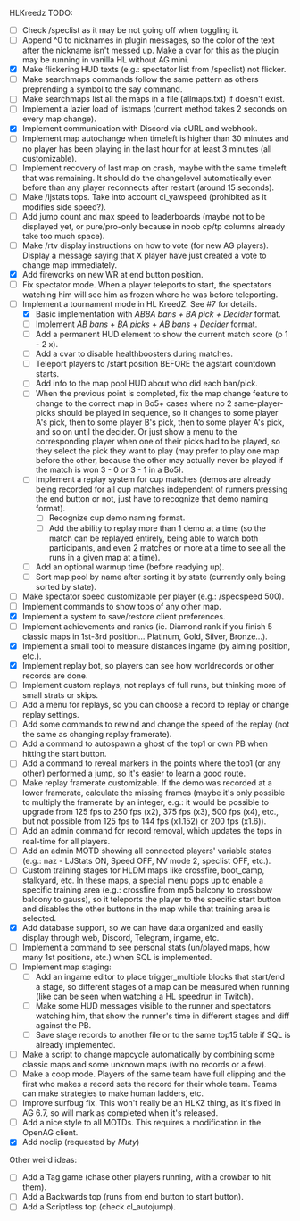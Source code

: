HLKreedz TODO:
- [ ] Check /speclist as it may be not going off when toggling it.
- [ ] Append ^0 to nicknames in plugin messages, so the color of the text after the nickname isn't messed up. Make a cvar for this as the plugin may be running in vanilla HL without AG mini.
- [x] Make flickering HUD texts (e.g.: spectator list from /speclist) not flicker.
- [ ] Make searchmaps commands follow the same pattern as others preprending a symbol to the say command.
- [ ] Make searchmaps list all the maps in a file (allmaps.txt) if doesn't exist.
- [ ] Implement a lazier load of listmaps (current method takes 2 seconds on every map change).
- [x] Implement communication with Discord via cURL and webhook. 
- [ ] Implement map autochange when timeleft is higher than 30 minutes and no player has been playing in the last hour for at least 3 minutes (all customizable).
- [ ] Implement recovery of last map on crash, maybe with the same timeleft that was remaining. It should do the changelevel automatically even before than any player reconnects after restart (around 15 seconds).
- [ ] Make /ljstats tops. Take into account cl_yawspeed (prohibited as it modifies side speed?).
- [ ] Add jump count and max speed to leaderboards (maybe not to be displayed yet, or pure/pro-only because in noob cp/tp columns already take too much space).
- [ ] Make /rtv display instructions on how to vote (for new AG players). Display a message saying that X player have just created a vote to change map immediately.
- [x] Add fireworks on new WR at end button position.
- [ ] Fix spectator mode. When a player teleports to start, the spectators watching him will see him as frozen where he was before teleporting.
- [ ] Implement a tournament mode in HL KreedZ. See #7 for details.
	- [x] Basic implementation with _ABBA bans + BA pick + Decider_ format.
	- [ ] Implement _AB bans + BA picks + AB bans + Decider_ format.
	- [ ] Add a permanent HUD element to show the current match score (p 1 - 2 x).
	- [ ] Add a cvar to disable healthboosters during matches.
	- [ ] Teleport players to /start position BEFORE the agstart countdown starts.
	- [ ] Add info to the map pool HUD about who did each ban/pick.
	- [ ] When the previous point is completed, fix the map change feature to change to the correct map in Bo5+ cases where no 2 same-player-picks should be played in sequence, so it changes to some player A's pick, then to some player B's pick, then to some player A's pick, and so on until the decider. Or just show a menu to the corresponding player when one of their picks had to be played, so they select the pick they want to play (may prefer to play one map before the other, because the other may actually never be played if the match is won 3 - 0 or 3 - 1 in a Bo5).
	- [ ] Implement a replay system for cup matches (demos are already being recorded for all cup matches independent of runners pressing the end button or not, just have to recognize that demo naming format).
		- [ ] Recognize cup demo naming format.
		- [ ] Add the ability to replay more than 1 demo at a time (so the match can be replayed entirely, being able to watch both participants, and even 2 matches or more at a time to see all the runs in a given map at a time).
	- [ ] Add an optional warmup time (before readying up).
	- [ ] Sort map pool by name after sorting it by state (currently only being sorted by state).
- [ ] Make spectator speed customizable per player (e.g.: /specspeed 500).
- [ ] Implement commands to show tops of any other map.
- [x] Implement a system to save/restore client preferences.
- [ ] Implement achievements and ranks (ie. Diamond rank if you finish 5 classic maps in 1st-3rd position... Platinum, Gold, Silver, Bronze...).
- [x] Implement a small tool to measure distances ingame (by aiming position, etc.).
- [x] Implement replay bot, so players can see how worldrecords or other records are done.
- [ ] Implement custom replays, not replays of full runs, but thinking more of small strats or skips.
- [ ] Add a menu for replays, so you can choose a record to replay or change replay settings.
- [ ] Add some commands to rewind and change the speed of the replay (not the same as changing replay framerate).
- [ ] Add a command to autospawn a ghost of the top1 or own PB when hitting the start button.
- [ ] Add a command to reveal markers in the points where the top1 (or any other) performed a jump, so it's easier to learn a good route.
- [ ] Make replay framerate customizable. If the demo was recorded at a lower framerate, calculate the missing frames (maybe it's only possible to multiply the framerate by an integer, e.g.: it would be possible to upgrade from 125 fps to 250 fps (x2), 375 fps (x3), 500 fps (x4), etc., but not possible from 125 fps to 144 fps (x1.152) or 200 fps (x1.6)).
- [ ] Add an admin command for record removal, which updates the tops in real-time for all players.
- [ ] Add an admin MOTD showing all connected players' variable states (e.g.: naz - LJStats ON, Speed OFF, NV mode 2, speclist OFF, etc.).
- [ ] Custom training stages for HLDM maps like crossfire, boot_camp, stalkyard, etc. In these maps, a special menu pops up to enable a specific training area (e.g.: crossfire from mp5 balcony to crossbow balcony to gauss), so it teleports the player to the specific start button and disables the other buttons in the map while that training area is selected.
- [x] Add database support, so we can have data organized and easily display through web, Discord, Telegram, ingame, etc.
- [ ] Implement a command to see personal stats (un/played maps, how many 1st positions, etc.) when SQL is implemented.
- [ ] Implement map staging:
	- [ ] Add an ingame editor to place trigger_multiple blocks that start/end a stage, so different stages of a map can be measured when running (like can be seen when watching a HL speedrun in Twitch).
	- [ ] Make some HUD messages visible to the runner and spectators watching him, that show the runner's time in different stages and diff against the PB.
	- [ ] Save stage records to another file or to the same top15 table if SQL is already implemented.
- [ ] Make a script to change mapcycle automatically by combining some classic maps and some unknown maps (with no records or a few).
- [ ] Make a coop mode. Players of the same team have full clipping and the first who makes a record sets the record for their whole team. Teams can make strategies to make human ladders, etc.
- [ ] Improve surfbug fix. This won't really be an HLKZ thing, as it's fixed in AG 6.7, so will mark as completed when it's released.
- [ ] Add a nice style to all MOTDs. This requires a modification in the OpenAG client.
- [x] Add noclip (requested by *Muty*)

Other weird ideas:
- [ ] Add a Tag game (chase other players running, with a crowbar to hit them).
- [ ] Add a Backwards top (runs from end button to start button).
- [ ] Add a Scriptless top (check cl_autojump).
